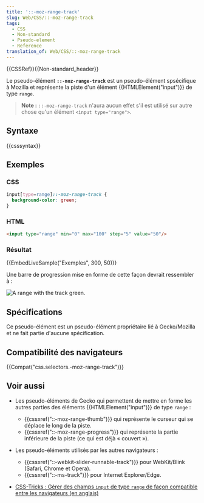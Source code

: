 ```yaml
---
title: '::-moz-range-track'
slug: Web/CSS/::-moz-range-track
tags:
  - CSS
  - Non-standard
  - Pseudo-element
  - Reference
translation_of: Web/CSS/::-moz-range-track
---
```

{{CSSRef}}{{Non-standard_header}}

Le pseudo-élément **`::-moz-range-track`** est un pseudo-élément spsécifique à Mozilla et représente la piste d'un élément {{HTMLElement("input")}} de type `range`.

> **Note :** `::-moz-range-track` n'aura aucun effet s'il est utilisé sur autre chose qu'un élément `<input type="range">`.

## Syntaxe

{{csssyntax}}

## Exemples

### CSS

```css
input[type=range]::-moz-range-track {
  background-color: green;
}
```

### HTML

```html
<input type="range" min="0" max="100" step="5" value="50"/>
```

### Résultat

{{EmbedLiveSample("Exemples", 300, 50)}}

Une barre de progression mise en forme de cette façon devrait ressembler à :

![A range with the track green.](https://mdn.mozillademos.org/files/11999/Screen%20Shot%202015-12-04%20at%2010.14.34.png)

## Spécifications

Ce pseudo-élément est un pseudo-élément propriétaire lié à Gecko/Mozilla et ne fait partie d'aucune spécification.

## Compatibilité des navigateurs

{{Compat("css.selectors.-moz-range-track")}}

## Voir aussi

- Les pseudo-éléments de Gecko qui permettent de mettre en forme les autres parties des éléments {{HTMLElement("input")}} de type `range` :

  - {{cssxref("::-moz-range-thumb")}} qui représente le curseur qui se déplace le long de la piste.
  - {{cssxref("::-moz-range-progress")}} qui représente la partie inférieure de la piste (ce qui est déjà « couvert »).

- Les pseudo-éléments utilisés par les autres navigateurs :

  - {{cssxref("::-webkit-slider-runnable-track")}} pour WebKit/Blink (Safari, Chrome et Opera).
  - {{cssxref("::-ms-track")}} pour Internet Explorer/Edge.

- [CSS-Tricks : Gérer des champs `input` de type `range` de façon compatible entre les navigateurs (en anglais)](https://css-tricks.com/styling-cross-browser-compatible-range-inputs-css/)
